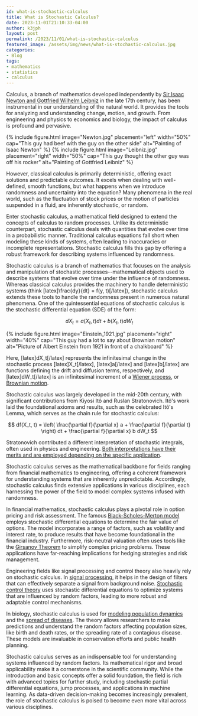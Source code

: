 ```yaml
---
id: what-is-stochastic-calculus
title: What is Stochastic Calculus?
date: 2023-11-01T21:10:33-04:00
author: k3jph
layout: post
permalink: /2023/11/01/what-is-stochastic-calculus
featured_image: /assets/img/news/what-is-stochastic-calculus.jpg
categories:
- Blog 
tags:
- mathematics
- statistics
- calculus
---
```


Calculus, a branch of mathematics developed independently by [Sir Isaac Newton
and Gottfried Wilhelm
Leibniz](https://www.stemfellowship.org/who-got-there-first-newton-leibniz-and-their-work-on-calculus/)
in the late 17th century, has been instrumental in our understanding of the
natural world. It provides the tools for analyzing and understanding change,
motion, and growth. From engineering and physics to economics and biology, the
impact of calculus is profound and pervasive.

{% include figure.html image="Newton.jpg" placement="left" width="50%"
cap="This guy had beef with the guy on the other side"
alt="Painting of Isaac Newton" %}
{% include figure.html image="Leibniz.jpg" placement="right" width="50%"
cap="This guy thought the other guy was off his rocker"
alt="Painting of Gottfried Leibniz" %}

However, classical calculus is primarily deterministic, offering exact solutions
and predictable outcomes. It excels when dealing with well-defined, smooth
functions, but what happens when we introduce randomness and uncertainty into
the equation? Many phenomena in the real world, such as the fluctuation of stock
prices or the motion of particles suspended in a fluid, are inherently
stochastic, or random.

Enter stochastic calculus, a mathematical field designed to extend the concepts
of calculus to random processes. Unlike its deterministic counterpart,
stochastic calculus deals with quantities that evolve over time in a
probabilistic manner. Traditional calculus equations fall short when modeling
these kinds of systems, often leading to inaccuracies or incomplete
representations. Stochastic calculus fills this gap by offering a robust
framework for describing systems influenced by randomness.

Stochastic calculus is a branch of mathematics that focuses on the analysis and
manipulation of stochastic processes--mathematical objects used to describe
systems that evolve over time under the influence of randomness. Whereas
classical calculus provides the machinery to handle deterministic systems (think
[latex]\frac{dy}{dt} = f(y, t)[/latex]), stochastic calculus extends these tools to
handle the randomness present in numerous natural phenomena. One of the
quintessential equations of stochastic calculus is the stochastic differential
equation (SDE) of the form:

$$
dX_t = a(X_t, t) dt + b(X_t, t) dW_t
$$

{% include figure.html image="Einstein_1921.jpg" placement="right" width="40%"
cap="This guy had a lot to say about Brownian motion"
alt="Picture of Albert Einstein from 1921 in front of a chalkboard" %}

Here, [latex]dX_t[/latex] represents the infinitesimal change in the stochastic
process [latex]X_t[/latex], [latex]a[/latex] and [latex]b[/latex] are functions
defining the drift and diffusion terms, respectively, and [latex]dW_t[/latex] is
an infinitesimal increment of a [Wiener
process](https://www.youtube.com/watch?v=YZL2xdhh7qE), or [Brownian
motion](https://einsteinpapers.press.princeton.edu/vol2-trans/194).

Stochastic calculus was largely developed in the mid-20th century, with
significant contributions from Kiyosi Itô and Ruslan Stratonovich. Itô's
work laid the foundational axioms and results, such as the celebrated Itô's
Lemma, which serves as the chain rule for stochastic calculus:

$$
df(X_t, t) = \left( \frac{\partial f}{\partial x} a + \frac{\partial f}{\partial t} \right) dt + \frac{\partial f}{\partial x} b dW_t
$$

Stratonovich contributed a different interpretation of stochastic integrals,
often used in physics and engineering. [Both interpretations have their merits
and are employed depending on the specific
application](http://www.stat.ucla.edu/~ywu/research/documents/StochasticDifferentialEquations.pdf).

Stochastic calculus serves as the mathematical backbone for fields ranging from
financial mathematics to engineering, offering a coherent framework for
understanding systems that are inherently unpredictable.  Accordingly,
stochastic calculus finds extensive applications in various disciplines, each
harnessing the power of the field to model complex systems infused with
randomness.

In financial mathematics, stochastic calculus plays a pivotal role in option
pricing and risk assessment. The famous [Black-Scholes-Merton
model](https://corporatefinanceinstitute.com/resources/derivatives/black-scholes-merton-model/)
employs stochastic differential equations to determine the fair value of
options. The model incorporates a range of factors, such as volatility and
interest rate, to produce results that have become foundational in the financial
industry.  Furthermore, risk-neutral valuation often uses tools like the
[Girsanov Theorem](https://benjaminwhiteside.com/2022/09/04/girsanovs-theorem/)
to simplify complex pricing problems. These applications have far-reaching
implications for hedging strategies and risk management.

Engineering fields like signal processing and control theory also heavily rely
on stochastic calculus. In [signal
processing](https://ece.uwaterloo.ca/~ece603/outline.html), it helps in the
design of filters that can effectively separate a signal from background noise.
[Stochastic control
theory](https://www.sciencedirect.com/topics/computer-science/stochastic-control)
uses stochastic differential equations to optimize systems that are influenced
by random factors, leading to more robust and adaptable control mechanisms.

In biology, stochastic calculus is used for [modeling population
dynamics](/2020/05/31/the-lotka-volterra-equations) and the [spread of
diseases](/2020/03/14/why-social-distancing-works). The theory allows
researchers to make predictions and understand the random factors affecting
population sizes, like birth and death rates, or the spreading rate of a
contagious disease. These models are invaluable in conservation efforts and
public health planning.

Stochastic calculus serves as an indispensable tool for understanding systems
influenced by random factors. Its mathematical rigor and broad applicability
make it a cornerstone in the scientific community. While the introduction and
basic concepts offer a solid foundation, the field is rich with advanced topics
for further study, including stochastic partial differential equations, jump
processes, and applications in machine learning. As data-driven decision-making
becomes increasingly prevalent, the role of stochastic calculus is poised to
become even more vital across various disciplines.

